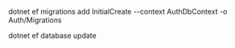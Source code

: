 dotnet ef migrations add InitialCreate --context AuthDbContext -o Auth/Migrations

dotnet ef database update
